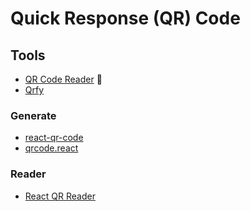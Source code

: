 # Quick Response (QR) Code

<!--
https://chart.googleapis.com/chart?cht=qr&chs=120x120&chld=L|0&chl=https://web3.bio/${path}
-->

## Tools

- [QR Code Reader](/qr-code-reader.md) 🌟
- [Qrfy](https://qrfy.com)

### Generate

- [react-qr-code](https://github.com/rosskhanas/react-qr-code)
- [qrcode.react](https://github.com/zpao/qrcode.react)

### Reader

- [React QR Reader](https://github.com/JodusNodus/react-qr-reader)
